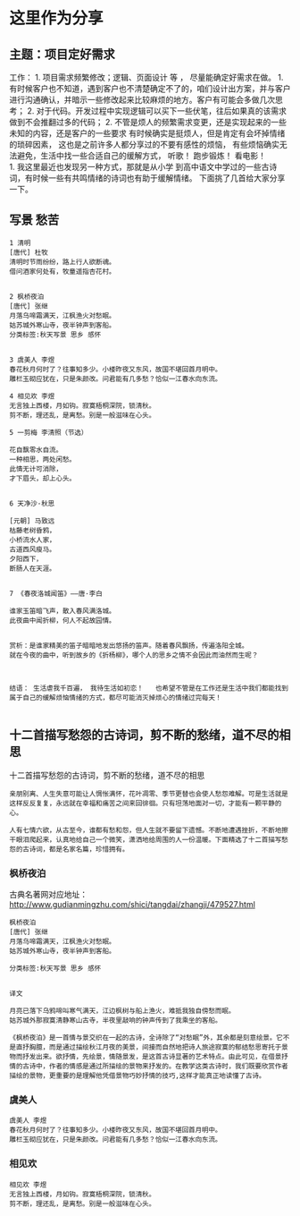 # 这里作为分享


## 主题：项目定好需求

工作：
    1. 项目需求频繁修改；逻辑、页面设计 等 ， 尽量能确定好需求在做。 
       1. 有时候客户也不知道，遇到客户也不清楚确定不了的，咱们设计出方案，并与客户进行沟通确认，并暗示一些修改起来比较麻烦的地方。客户有可能会多做几次思考；
       2. 对于代码。开发过程中实现逻辑可以买下一些伏笔，往后如果真的该需求 做到不会推翻过多的代码；
    2. 不管是烦人的频繁需求变更，还是实现起来的一些未知的内容，还是客户的一些要求 有时候确实是挺烦人，但是肯定有会坏掉情绪的琐碎因素， 这也是之前许多人都分享过的不要有感性的烦恼， 有些烦恼确实无法避免，生活中找一些合适自己的缓解方式，  听歌！ 跑步锻炼！ 看电影！  
       1.  我这里最近也发现另一种方式，那就是从小学 到高中语文中学过的一些古诗词，有时候一些有共鸣情绪的诗词也有助于缓解情绪。  下面挑了几首给大家分享一下。 

## 写景  愁苦

```
1 清明
[唐代] 杜牧
清明时节雨纷纷，路上行人欲断魂。
借问酒家何处有，牧童遥指杏花村。


2 枫桥夜泊
[唐代] 张继
月落乌啼霜满天，江枫渔火对愁眠。
姑苏城外寒山寺，夜半钟声到客船。
分类标签:秋天写景 思乡 感怀 


3 虞美人 李煜
春花秋月何时了？往事知多少。小楼昨夜又东风，故国不堪回首月明中。
雕栏玉砌应犹在，只是朱颜改。问君能有几多愁？恰似一江春水向东流。

4 相见欢 李煜
无言独上西楼，月如钩。寂寞梧桐深院，锁清秋。
剪不断，理还乱，是离愁。别是一般滋味在心头。

5 一剪梅 李清照（节选）

花自飘零水自流。
一种相思，两处闲愁。
此情无计可消除，
才下眉头，却上心头。


6 天净沙·秋思

[元朝] 马致远
枯藤老树昏鸦，
小桥流水人家，
古道西风瘦马。
夕阳西下，
断肠人在天涯。


7 《春夜洛城闻笛》——唐·李白

谁家玉笛暗飞声，散入春风满洛城。
此夜曲中闻折柳，何人不起故园情。


赏析：是谁家精美的笛子暗暗地发出悠扬的笛声。随着春风飘扬，传遍洛阳全城。
就在今夜的曲中，听到故乡的《折杨柳》，哪个人的思乡之情不会因此而油然而生呢？



结语： 生活虐我千百遍， 我待生活如初恋！   也希望不管是在工作还是生活中我们都能找到属于自己的缓解烦恼情绪的方式，都尽可能消灭掉烦心的情绪过完每天！


```


## 十二首描写愁怨的古诗词，剪不断的愁绪，道不尽的相思

十二首描写愁怨的古诗词，剪不断的愁绪，道不尽的相思

```
亲朋别离、人生失意可能让人惆怅满怀，花叶凋零、季节更替也会使人愁怨难解。可是生活就是这样反反复复，永远就在幸福和痛苦之间来回徘徊。只有坦荡地面对一切，才能有一颗平静的心。

人有七情六欲，从古至今，谁都有愁和怨，但人生就不要留下遗憾。不断地遭遇挫折，不断地擦干眼泪爬起来，认真地给自己一个微笑，潇洒地给周围的人一份温暖。下面精选了十二首描写愁怨的古诗词，都是名家名篇，珍惜拥有。
```


### 枫桥夜泊

古典名著网对应地址：http://www.gudianmingzhu.com/shici/tangdai/zhangji/479527.html

```
枫桥夜泊
[唐代] 张继
月落乌啼霜满天，江枫渔火对愁眠。
姑苏城外寒山寺，夜半钟声到客船。

分类标签:秋天写景 思乡 感怀 


译文

月亮已落下乌鸦啼叫寒气满天，江边枫树与船上渔火，难抵我独自傍愁而眠。
姑苏城外那寂寞清静寒山古寺，半夜里敲响的钟声传到了我乘坐的客船。

《枫桥夜泊》是一首情与景交织在一起的古诗，全诗除了“对愁眠”外，其余都是刻意绘景。它不是直抒胸臆，而是通过描绘秋江月夜的美景，间接而自然地把诗人旅途寂寞的郁结愁思寄托于景物而抒发出来。欲抒情，先绘景，情随景发，是这首古诗显著的艺术特点。由此可见，在借景抒情的古诗中，作者的情感是通过所描绘的景物来抒发的。在教学这类古诗时，我们既要欣赏作者描绘的景物，更重要的是理解他凭借景物巧妙抒情的技巧,这样才能真正地读懂了古诗。
```


### 虞美人

```
虞美人 李煜
春花秋月何时了？往事知多少。小楼昨夜又东风，故国不堪回首月明中。
雕栏玉砌应犹在，只是朱颜改。问君能有几多愁？恰似一江春水向东流。
```

### 相见欢

```
相见欢 李煜
无言独上西楼，月如钩。寂寞梧桐深院，锁清秋。
剪不断，理还乱，是离愁。别是一般滋味在心头。
```